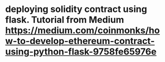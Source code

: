 # deploying solidity contract using flask.  Tutorial from Medium https://medium.com/coinmonks/how-to-develop-ethereum-contract-using-python-flask-9758fe65976e  
